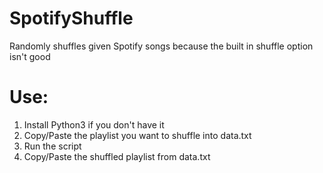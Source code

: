 # SpotifyShuffle
Randomly shuffles given Spotify songs because the built in shuffle option isn't good

# Use:
1. Install Python3 if you don't have it
2. Copy/Paste the playlist you want to shuffle into data.txt
3. Run the script
4. Copy/Paste the shuffled playlist from data.txt
